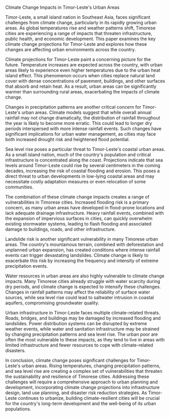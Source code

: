 Climate Change Impacts in Timor-Leste's Urban Areas

Timor-Leste, a small island nation in Southeast Asia, faces significant challenges from climate change, particularly in its rapidly growing urban areas. As global temperatures rise and weather patterns shift, Timorese cities are experiencing a range of impacts that threaten infrastructure, public health, and economic development. This paper examines the key climate change projections for Timor-Leste and explores how these changes are affecting urban environments across the country.

Climate projections for Timor-Leste paint a concerning picture for the future. Temperature increases are expected across the country, with urban areas likely to experience even higher temperatures due to the urban heat island effect. This phenomenon occurs when cities replace natural land cover with dense concentrations of pavement, buildings, and other surfaces that absorb and retain heat. As a result, urban areas can be significantly warmer than surrounding rural areas, exacerbating the impacts of climate change.

Changes in precipitation patterns are another critical concern for Timor-Leste's urban areas. Climate models suggest that while overall annual rainfall may not change dramatically, the distribution of rainfall throughout the year is likely to become more erratic. This could lead to longer dry periods interspersed with more intense rainfall events. Such changes have significant implications for urban water management, as cities may face both increased drought risk and heightened flood potential.

Sea level rise poses a particular threat to Timor-Leste's coastal urban areas. As a small island nation, much of the country's population and critical infrastructure is concentrated along the coast. Projections indicate that sea levels around Timor-Leste could rise by several centimeters in the coming decades, increasing the risk of coastal flooding and erosion. This poses a direct threat to urban developments in low-lying coastal areas and may necessitate costly adaptation measures or even relocation of some communities.

The combination of these climate change impacts creates a range of vulnerabilities in Timorese cities. Increased flooding risk is a primary concern, as many urban areas have developed in flood-prone locations and lack adequate drainage infrastructure. Heavy rainfall events, combined with the expansion of impervious surfaces in cities, can quickly overwhelm existing stormwater systems, leading to flash flooding and associated damage to buildings, roads, and other infrastructure.

Landslide risk is another significant vulnerability in many Timorese urban areas. The country's mountainous terrain, combined with deforestation and unplanned urban expansion, has created conditions where intense rainfall events can trigger devastating landslides. Climate change is likely to exacerbate this risk by increasing the frequency and intensity of extreme precipitation events.

Water resources in urban areas are also highly vulnerable to climate change impacts. Many Timorese cities already struggle with water scarcity during dry periods, and climate change is expected to intensify these challenges. Changes in rainfall patterns may affect the reliability of surface water sources, while sea level rise could lead to saltwater intrusion in coastal aquifers, compromising groundwater quality.

Urban infrastructure in Timor-Leste faces multiple climate-related threats. Roads, bridges, and buildings may be damaged by increased flooding and landslides. Power distribution systems can be disrupted by extreme weather events, while water and sanitation infrastructure may be strained by changing precipitation patterns and sea level rise. The urban poor are often the most vulnerable to these impacts, as they tend to live in areas with limited infrastructure and fewer resources to cope with climate-related disasters.

In conclusion, climate change poses significant challenges for Timor-Leste's urban areas. Rising temperatures, changing precipitation patterns, and sea level rise are creating a complex set of vulnerabilities that threaten the sustainability and resilience of Timorese cities. Addressing these challenges will require a comprehensive approach to urban planning and development, incorporating climate change projections into infrastructure design, land use planning, and disaster risk reduction strategies. As Timor-Leste continues to urbanize, building climate-resilient cities will be crucial for the country's long-term development and the well-being of its urban populations.
